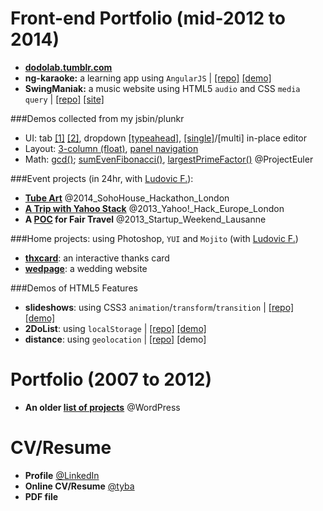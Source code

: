 Front-end Portfolio (mid-2012 to 2014)
===========

* **[dodolab.tumblr.com](http://dodolab.tumblr.com/)**
* **ng-karaoke:** a learning app using `AngularJS` | [[repo]](https://github.com/PommE15/ng-karaoke/tree/gh-pages/app) [[demo]](http://pomme15.github.io/ng-karaoke/app)
* **SwingManiak:** a music website using HTML5 `audio` and CSS `media query` | [[repo]](https://github.com/PommE15/swingmaniak) [[site]](http://swingmaniak.ch)

###Demos collected from my jsbin/plunkr
* UI: tab [[1]](http://plnkr.co/edit/fA80SHd6cdtqNkXZG5ne?p=preview) [[2]](http://plnkr.co/edit/jKWZtd2JP2oy9ILSU3xy?p=preview), dropdown [[typeahead]](http://plnkr.co/edit/VO84kAFmyxsPcJBYderI?p=preview), [[single]](http://plnkr.co/edit/i217Md?p=preview)/[multi] in-place editor 
* Layout: [3-column (float)](http://jsbin.com/yicon/7/edit?html,css,output), [panel navigation](http://plnkr.co/edit/Yiwerr?p=preview)
* Math: [gcd()](http://jsbin.com/hehaca/1/edit); [sumEvenFibonacci()](http://jsbin.com/honome/3/edit?js,console), [largestPrimeFactor()](http://jsbin.com/ruboq/1/edit?js,console) @ProjectEuler

###Event projects (in 24hr, with [Ludovic F.](https://github.com/lazybean?tab=repositories)):
* **[Tube Art](http://pomme15.github.io/voronoi-maps/examples/stations/)** @2014_SohoHouse_Hackathon_London
* **[A Trip with Yahoo Stack](http://hacks.developer.yahoo.com/hack/yahoo-hack-europe-london/yoo-travel/event_9/hack_568)** @2013_Yahoo!_Hack_Europe_London
* **A [POC](http://lazybean.github.io/startupWE2012/view) for Fair Travel** @2013_Startup_Weekend_Lausanne

###Home projects: 
using Photoshop, `YUI` and `Mojito` (with [Ludovic F.](https://github.com/lazybean?tab=repositories))
* **[thxcard](http://pomme15.github.io/thxcard-dodopom)**: an interactive thanks card
* **[wedpage](http://chanfardel.herokuapp.com/#main)**: a wedding website

###Demos of HTML5 Features
* **slideshows**: using CSS3 `animation`/`transform`/`transition` | [[repo]](https://ide.c9.io/pomme15/slideshows) [[demo]](https://preview.c9.io/pomme15/slideshows/slideshow.html)
* **2DoList**: using `localStorage` | [[repo]](https://ide.c9.io/pomme15/2dolist) [[demo]](https://preview.c9.io/pomme15/2dolist/2DoList.html)
* **distance**: using `geolocation` | [[repo]](https://ide.c9.io/pomme15/geolocation) [demo]


Portfolio (2007 to 2012)
===========
* **An older [list of projects](http://pomme15.wordpress.com/projects/)** @WordPress


CV/Resume
===========
* **Profile** [@LinkedIn](http://uk.linkedin.com/pub/chia-jung-apple-chan-fardel/31/564/962/)
* **Online CV/Resume** [@tyba](http://tyba.com/applechanfardel/)
* **PDF file**
